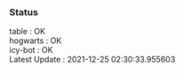 ### Status


table : OK  
hogwarts : OK  
icy-bot : OK  
Latest Update : 2021-12-25 02:30:33.955603
